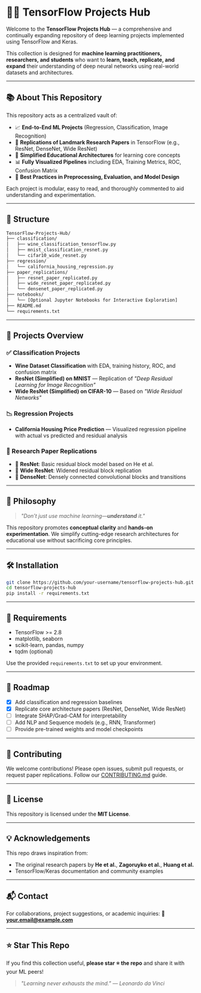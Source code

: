 # 🧠✨ TensorFlow Projects Hub

Welcome to the **TensorFlow Projects Hub** — a comprehensive and continually expanding repository of deep learning projects implemented using TensorFlow and Keras.  

This collection is designed for **machine learning practitioners, researchers, and students** who want to **learn, teach, replicate, and expand** their understanding of deep neural networks using real-world datasets and architectures.

---

## 📚 About This Repository

This repository acts as a centralized vault of:

* 📈 **End-to-End ML Projects** (Regression, Classification, Image Recognition)
* 🧩 **Replications of Landmark Research Papers** in TensorFlow (e.g., ResNet, DenseNet, Wide ResNet)
* 🧪 **Simplified Educational Architectures** for learning core concepts
* 📊 **Fully Visualized Pipelines** including EDA, Training Metrics, ROC, Confusion Matrix
* 📎 **Best Practices in Preprocessing, Evaluation, and Model Design**

Each project is modular, easy to read, and thoroughly commented to aid understanding and experimentation.

---

## 📂 Structure

```bash
TensorFlow-Projects-Hub/
├── classification/
│   ├── wine_classification_tensorflow.py
│   ├── mnist_classification_resnet.py
│   └── cifar10_wide_resnet.py
├── regression/
│   └── california_housing_regression.py
├── paper_replications/
│   ├── resnet_paper_replicated.py
│   ├── wide_resnet_paper_replicated.py
│   └── densenet_paper_replicated.py
├── notebooks/
│   └── [Optional Jupyter Notebooks for Interactive Exploration]
├── README.md
└── requirements.txt
````

---

## 🚀 Projects Overview

### ✅ Classification Projects

* **Wine Dataset Classification** with EDA, training history, ROC, and confusion matrix
* **ResNet (Simplified) on MNIST** — Replication of *"Deep Residual Learning for Image Recognition"*
* **Wide ResNet (Simplified) on CIFAR-10** — Based on *"Wide Residual Networks"*

### 📉 Regression Projects

* **California Housing Price Prediction** — Visualized regression pipeline with actual vs predicted and residual analysis

### 🧠 Research Paper Replications

* 📘 **ResNet**: Basic residual block model based on He et al.
* 📘 **Wide ResNet**: Widened residual block replication
* 📘 **DenseNet**: Densely connected convolutional blocks and transitions

---

## 🧠 Philosophy

> *"Don’t just use machine learning—**understand** it."*

This repository promotes **conceptual clarity** and **hands-on experimentation**.
We simplify cutting-edge research architectures for educational use without sacrificing core principles.

---

## 🛠️ Installation

```bash
git clone https://github.com/your-username/tensorflow-projects-hub.git
cd tensorflow-projects-hub
pip install -r requirements.txt
```

---

## 🧪 Requirements

* TensorFlow >= 2.8
* matplotlib, seaborn
* scikit-learn, pandas, numpy
* tqdm (optional)

Use the provided `requirements.txt` to set up your environment.

---

## 📌 Roadmap

* [x] Add classification and regression baselines
* [x] Replicate core architecture papers (ResNet, DenseNet, Wide ResNet)
* [ ] Integrate SHAP/Grad-CAM for interpretability
* [ ] Add NLP and Sequence models (e.g., RNN, Transformer)
* [ ] Provide pre-trained weights and model checkpoints

---

## 🤝 Contributing

We welcome contributions!
Please open issues, submit pull requests, or request paper replications.
Follow our [CONTRIBUTING.md](./CONTRIBUTING.md) guide.

---

## 📜 License

This repository is licensed under the **MIT License**.

---

## 💡 Acknowledgements

This repo draws inspiration from:

* The original research papers by **He et al.**, **Zagoruyko et al.**, **Huang et al.**
* TensorFlow/Keras documentation and community examples

---

## 📬 Contact

For collaborations, project suggestions, or academic inquiries:
📧 **[your.email@example.com](mailto:your.email@example.com)**

---

## ⭐ Star This Repo

If you find this collection useful, **please star ⭐ the repo** and share it with your ML peers!

> *"Learning never exhausts the mind." — Leonardo da Vinci*

```
